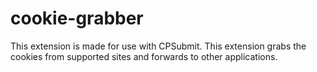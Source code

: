 # cookie-grabber
This extension is made for use with CPSubmit. This extension grabs the cookies from supported sites and forwards to other applications.
